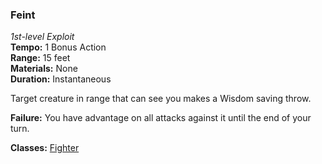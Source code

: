 ### Feint
*1st-level Exploit*  
**Tempo:** 1 Bonus Action  
**Range:** 15 feet  
**Materials:** None  
**Duration:** Instantaneous

Target creature in range that can see you makes a Wisdom saving throw.

**Failure:** You have advantage on all attacks against it until the end of your turn.

**Classes:** [Fighter](C:\Users\shurj\Box\DnD\Aetherwynn-Unstable-Isotopes\Classes\Fighter\Fighter%20Class.md)